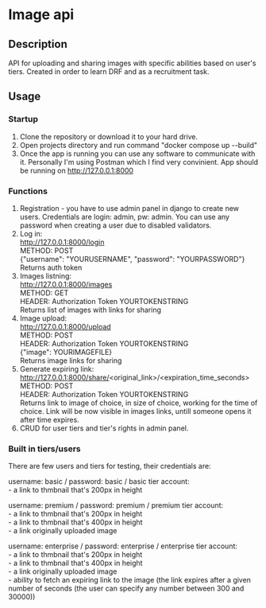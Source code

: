 # Image api


## Description

API for uploading and sharing images with specific abilities based on user's tiers. Created in order to learn DRF and as a recruitment task.


## Usage

### Startup
1. Clone the repository or download it to your hard drive.
2. Open projects directory and run command "docker compose up --build"
3. Once the app is running you can use any software to communicate with it. Personally I'm using Postman which I find very convinient. App should be running on http://127.0.0.1:8000

### Functions
1. Registration - you have to use admin panel in django to create new users. Credentials are login: admin, pw: admin. You can use any password when creating a user due to disabled validators.
2. Log in:\
http://127.0.0.1:8000/login \
METHOD: POST\
{"username": "YOURUSERNAME", "password": "YOURPASSWORD"}\
Returns auth token
4. Images listning:\
http://127.0.0.1:8000/images \
METHOD: GET\
HEADER: Authorization Token YOURTOKENSTRING\
Returns list of images with links for sharing
6. Image upload:\
http://127.0.0.1:8000/upload \
METHOD: POST\
HEADER: Authorization Token YOURTOKENSTRING\
{"image": YOURIMAGEFILE}\
Returns image links for sharing
8. Generate expiring link:\
http://127.0.0.1:8000/share/<original_link>/<expiration_time_seconds> \
METHOD: POST\
HEADER: Authorization Token YOURTOKENSTRING\
Returns link to image of choice, in size of choice, working for the time of choice. Link will be now visible in images links, untill someone opens it after time expires.
10. CRUD for user tiers and tier's rights in admin panel.

### Built in tiers/users
There are few users and tiers for testing, their credentials are:

username: basic / password: basic / basic tier account:\
    - a link to thmbnail that's 200px in height

username: premium / password: premium / premium tier account:\
    - a link to thmbnail that's 200px in height\
    - a link to thmbnail that's 400px in height\
    - a link originally uploaded image

username: enterprise / password: enterprise / enterprise tier account:\
    - a link to thmbnail that's 200px in height\
    - a link to thmbnail that's 400px in height\
    - a link originally uploaded image\
    - ability to fetch an expiring link to the image (the link expires after a given number of seconds (the user can specify any number between 300 and 30000))
